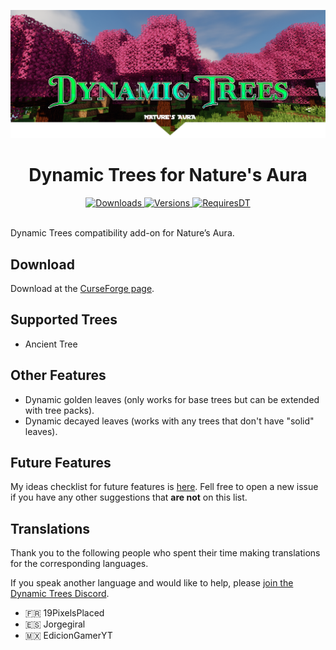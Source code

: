 ![Logo](./dtna-banner.png)

<h1 align="center">
Dynamic Trees for Nature's Aura
</h1>
<p align="center">
    <a href="https://www.curseforge.com/minecraft/mc-mods/dynamic-trees-natures-aura">
        <img src="http://cf.way2muchnoise.eu/dynamic-trees-natures-aura.svg"  alt="Downloads"/>
        <img src="http://cf.way2muchnoise.eu/versions/dynamic-trees-natures-aura.svg"  alt="Versions"/>
    </a>
    <a href="https://www.curseforge.com/minecraft/mc-mods/dynamictrees">
        <img src="http://cf.way2muchnoise.eu/title/dynamictrees_Requires_%20.svg"  alt="RequiresDT"/>
    </a>
</p>
<br>
Dynamic Trees compatibility add-on for Nature’s Aura.

## Download
Download at the [CurseForge page](https://www.curseforge.com/minecraft/mc-mods/dynamic-trees-natures-aura).

## Supported Trees
- Ancient Tree

## Other Features
- Dynamic golden leaves (only works for base trees but can be extended with tree packs).
- Dynamic decayed leaves (works with any trees that don't have "solid" leaves).

## Future Features
My ideas checklist for future features is [here](https://github.com/Harleyoc1/DynamicTreesNaturesAura/issues/8). Fell free to open a new issue if you have any other suggestions that <b>are not</b> on this list. 

## Translations
Thank you to the following people who spent their time making translations for the corresponding languages. 

If you speak another language and would like to help, please [join the Dynamic Trees Discord](https://discord.gg/bGby2qxvqu).

- 🇫🇷 19PixelsPlaced
- 🇪🇸 Jorgegiral
- 🇲🇽 EdicionGamerYT
